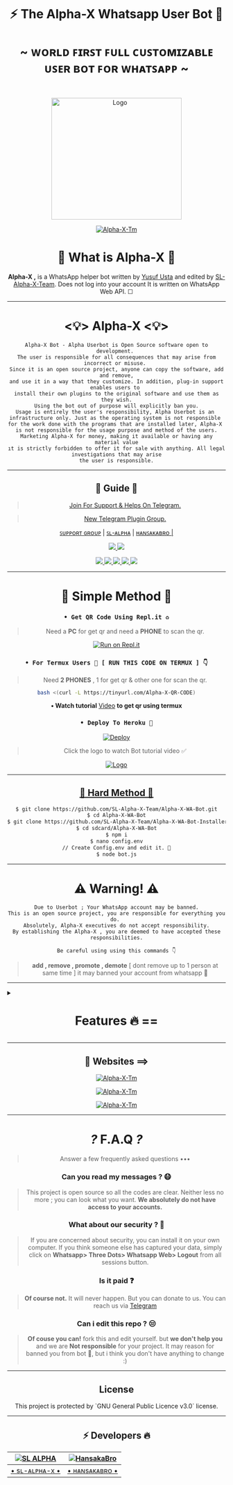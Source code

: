 <div align="center">

<h1 align="center"><b>⚡ The Alpha-X Whatsapp User Bot 🍁</b></h1>
<h1 align="center">~ ᴡᴏʀʟᴅ ꜰɪʀꜱᴛ ꜰᴜʟʟ ᴄᴜꜱᴛᴏᴍɪᴢᴀʙʟᴇ ᴜꜱᴇʀ ʙᴏᴛ ꜰᴏʀ ᴡʜᴀᴛꜱᴀᴘᴘ ~</h1>

<br>

<a href="https://github.com/SL-Alpha-X-Team"><img title="Logo" src="https://telegra.ph/file/c265e654e3ec87c78d984.jpg" width="300" height="280">

<a href="https://github.com/SL-Alpha-X-Team"><img title="Alpha-X-Tm" src="https://img.shields.io/badge/Alpha_X_team-black?colorA=inactive&colorB=purple&style=social&logo=github"></a>

<h1> 🔎 What is Alpha-X 🔎</h1>

**Alpha-X ,** is a WhatsApp helper bot written by [Yusuf Usta](https://github.com/Quiec) and edited by [SL-Alpha-X-Team](https://github.com/SL-Alpha-X-Team). Does not log into your account It is written on WhatsApp Web API. ☐

---

<h1> <💡> Alpha-X <💡> </h1>

```
Alpha-X Bot - Alpha Userbot is Open Source software open to development. 
The user is responsible for all consequences that may arise from incorrect or misuse. 
Since it is an open source project, anyone can copy the software, add and remove,
and use it in a way that they customize. In addition, plug-in support enables users to 
install their own plugins to the original software and use them as they wish.
Using the bot out of purpose will explicitly ban you.
Usage is entirely the user's responsibility, Alpha Userbot is an 
infrastructure only. Just as the operating system is not responsible 
for the work done with the programs that are installed later, Alpha-X 
is not responsible for the usage purpose and method of the users.
Marketing Alpha-X for money, making it available or having any material value
ıt is strictly forbidden to offer it for sale with anything. All legal investigations that may arise
the user is responsible.
```

---

<h2> 📢 Guide 📢 </h2>

> [Join For Support & Helps On Telegram.](https://t.me/AlphaX_SUPPORT)

> [New Telegram Plugin Group. ](https://t.me/AlphaX_plugin)

<a href="https://bit.ly/BOT_SUPPORT">ꜱᴜᴘᴘᴏʀᴛ ɢʀᴏᴜᴘ</a> |
<a href="https://Wa.me/947772978164">ꜱʟ-ᴀʟᴘʜᴀ</a> |
<a href="https://Wa.me/94763983965">ʜᴀɴꜱᴀᴋᴀʙʀᴏ |

<p align="center"> 
    
  </a>
  <a href="https://github.com/SL-Alpha-X-Team/Alpha-X-WA-Bot/fork">
    <img src="https://img.shields.io/github/forks/SL-Alpha-X-Team/Alpha-X-WA-Bot?label=Fork&style=social">
    
  </a>
  <a href="https://github.com/SL-Alpha-X-Team/Alpha-X-WA-Bot/stargazers">
    <img src="https://img.shields.io/github/stars/SL-Alpha-X-Team/Alpha-X-WA-Bot?style=social">
  </a>
</p>

<p align="center">
  <a href="https://github.com/SL-Alpha-X-Team/Alpha-X-WA-Bot">
    <img src="https://img.shields.io/github/repo-size/SL-Alpha-X-Team/Alpha-X-WA-Bot?color=purple&label=Repo%20Size&style=plastic">

  </a>
  <a href="https://github.com/SL-Alpha-X-Team/Alpha-X-WA-Bot/blob/master/LICENSE">
    <img src="https://img.shields.io/github/license/SL-Alpha-X-Team/Alpha-X-WA-Bot?color=purple&label=Lisance&style=plastic">

  </a>
  <a href="https://github.com/SL-Alpha-X-Team/Alpha-X-WA-Bot">
    <img src="https://img.shields.io/github/languages/top/SL-Alpha-X-Team/Alpha-X-WA-Bot?color=purple&label=Javascript&style=plastic">

  </a>
  <a href="https://github.com/SL-Alpha-X-Team/Alpha-X-WA-Bot">
    <img src="https://img.shields.io/static/v1?label=Author&message=AlphaXteam&color=purple&style=plastic">

  </a>
  <a href="https://t.me/SL_AlphaX_Team">
    <img src="https://img.shields.io/badge/Telegram-AlphaX%20Main-purple&style=plastic">

  </a>
</p>

---

<h1> 🛃 Simple Method 🛃</h1>

### `• Get QR Code Using Repl.it ♻️`
> Need a **PC** for get qr and need a **PHONE** to scan the qr.

[![Run on Repl.it](https://repl.it/badge/github/SL-Alpha-X-Team/Alpha-X-WA-Bot)](https://replit.com/@AlphaXteam/Alpha-X-Bot-QR)

### `• For Termux Users 📲 [ RUN THIS CODE ON TERMUX ] 👇`
> Need **2 PHONES** , 1 for get qr & other one for scan the qr.

```bash
bash <(curl -L https://tinyurl.com/Alpha-X-QR-CODE)
```
**• Watch tutorial** [Video](https://youtu.be/6PpRFnr2dSg) **to get qr using termux**

### `• Deploy To Heroku 🚀`

[![Deploy](https://www.herokucdn.com/deploy/button.svg)](https://heroku.com/deploy?template=https://github.com/SL-Alpha-X-Team/Alpha-X-WA-Bot-Installer-3)

> Click the logo to watch Bot tutorial video ✅

<a href="https://youtube.com/watch?v=en4FLOsGRJY"><img title="Logo" src="https://telegra.ph/file/b2494d5bc4d55ebab9980.jpg">

---

<h2> 🔱 Hard Method 🔱 </h2>

```sh
$ git clone https://github.com/SL-Alpha-X-Team/Alpha-X-WA-Bot.git
$ cd Alpha-X-WA-Bot
$ git clone https://github.com/SL-Alpha-X-Team/Alpha-X-WA-Bot-Installer.git
$ cd sdcard/Alpha-X-WA-Bot
$ npm i
$ nano config.env
// Create Config.env and edit it. 🚫
$ node bot.js
```
---

<h1> ⚠️ Warning! ⚠️️</h1>

```
Due to Userbot ; Your WhatsApp account may be banned.
This is an open source project, you are responsible for everything you do. 
Absolutely, Alpha-X executives do not accept responsibility.
By establishing the Alpha-X , you are deemed to have accepted these responsibilities.
```

`Be careful using using this commands 👇`
> **add , remove , promote , demote**
[ dont remove up to 1 person at same time ]
it may banned your account from whatsapp 🚫

</div>

---

<details>
<summary><b><h1 align="center">Features 🔥 ==</h1></b></summary>
<p align="left">

`🎁 Command:` install <br>
`☐ Description:` Install external plugins. <br>
`⚠️️ Warn:` Get plugins only from https://t.me/AlphaXplugin.

`🎁 Command:` plugin<br>
`☐ Description:` Shows the plugins you have installed. 

`🎁 Command:` remove<br>
`☐ Description:` Removes the plugin. 

`🎁 Command:` admin<br>
`☐ Description:` Admin menu. 

`🎁 Command:` ban <br>
`☐ Description:` Ban someone in the group. Reply to message or tag a person to use command. 

`🎁 Command:` gname <br>
`☐ Description:` Change group name. 

`🎁 Command:` gdesc<br>
`☐ Description:` Change group discription. 

`🎁 Command:` dis <br>
`☐ Description:`  Disappearing message on/off. <br>
`💡 Example:` .dis on/off

`🎁 Command:` reset<br>
`☐ Description:` Reset group invitation link. 

`🎁 Command:` gpp<br>
`☐ Description:` Set group profile picture 

`🎁 Command:` add<br>
`☐ Description:` Adds someone to the group. 

`🎁 Command:` promote <br>
`☐ Description:` Makes any person an admin. 

`🎁 Command:` demote <br>
`☐ Description:` Takes the authority of any admin. 

`🎁 Command:` mute <br>
`☐ Description:` Mute the group chat. Only the admins can send a message.
⌨️ Example: .mute & .mute 5m etc 

`🎁 Command:` unmute <br>
`☐ Description:` Unmute the group chat. Anyone can send a message. 

`🎁 Command:` invite <br>
`☐ Description:` Provides the group's invitation link. 

`🎁 Command:` afk <br>
`☐ Description:` It makes you AFK - Away From Keyboard. 

`🎁 Command:` art pack<br>
`☐ Description:` Beautifull artpack with more than 100 messages. 

`🎁 Command:` aspm <br>
`☐ Description:` This command for any emergency situation about any kind of WhatsApp SPAM in Group 

`🎁 Command:` alag <br>
`☐ Description:` This command for any emergency situation about any kind of WhatsApp SPAM in Chat 

`🎁 Command:` linkblock <br>
`☐ Description:` Activates the block link tool. <br>
`💡 Example:` .linkblock on / off

`🎁 Command:` CrAsH<br>
`☐ Description:` send BUG VIRUS to group. 

`🎁 Command:` CrAsH high<br>
`☐ Description:` send BUG VIRUS to group untill you stop. 

`🎁 Command:` -carbon

`🎁 Command:` clear<br>
`☐ Description:` Clears all the messages from the chat. 

`🎁 Command:` qr <br>
`☐ Description:` To create an qr code from the word you give. 

`🎁 Command:` bcode <br>
`☐ Description:` To create an barcode from the word you give. 

`🎁 Command:` compliment<br>
`☐ Description:` It sends complimentry sentenses. 

`🎁 Command:` toaudio<br>
`☐ Description:` Converts video to sound. 

`🎁 Command:` toimage<br>
`☐ Description:` Converts the sticker to a photo. 

`🎁 Command:` tovideo<br>
`☐ Description:` Converts animated stickers to video. 

`🎁 Command:` deepai<br>
`☐ Description:` Runs the most powerful artificial intelligence tools using artificial neural networks. 

`🎁 Command:` details<br>
`☐ Description:` Displays metadata data of group or person. 

`🎁 Command:` dict <br>
`☐ Description:` Use it as a dictionary.
Eg: .dict enUS;lead
 For supporting languages send •.lngcode• 

`🎁 Command:` dst<br>
`☐ Description:` Download status you repled. 

`🎁 Command:` emedia<br>
`☐ Description:` It is a plugin with more than 25 media tools. 

`🎁 Command:` emoji <br>
`☐ Description:` You can get Emoji as image. 

`🎁 Command:` print <br>
`☐ Description:` Prints the inside of the file on the server. 

`🎁 Command:` bashmedia <br>
`☐ Description:` Sends audio, video and photos inside the server. <br>
`💡 Example:` video.mp4 && media/gif/pic.mp4

`🎁 Command:` addserver<br>
`☐ Description:` Uploads image, audio or video to the server. 

`🎁 Command:` term <br>
`☐ Description:` Allows to run the command on the server's shell. 

`🎁 Command:` mediainfo<br>
`☐ Description:` Shows the technical information of the replied video. 

`🎁 Command:` pmsend <br>
`☐ Description:` Sends a private message to the replied person. 

`🎁 Command:` pmttssend <br>
`☐ Description:` Sends a private voice message to the respondent. 

`🎁 Command:` ffmpeg <br>
`☐ Description:` Applies the desired ffmpeg filter to the video.
⌨️ Example: .ffmpeg fade=in:0:30 

`🎁 Command:` filter <br>
`☐ Description:` It adds a filter. If someone writes your filter, it send the answer. If you just write .filter, it show's your filter list. 

`🎁 Command:` stop <br>
`☐ Description:` Stops the filter you added previously. 

`🎁 Command:` bgmlist<br>
`☐ Description:` Bgm List. 

`🎁 Command:` github <br>
`☐ Description:` It Send Github User Data. <br>
`💡 Example:` .github WhatsApp

`🎁 Command:` welcome<br>
`☐ Description:` It sets the welcome message. If you leave it blank it shows the welcome message. 

`🎁 Command:` goodbye<br>
`☐ Description:` Sets the goodbye message. If you leave blank, it show's the goodbye message. 

`🎁 Command:` help<br>
`☐ Description:` Gives information about using the bot from the Help menu. 

`🎁 Command:` varset <br>
`☐ Description:` Changes the text of modules like alive, afk etc.. 

`🎁 Command:` restart<br>
`☐ Description:` Restart bot.

`🎁 Command:` poweroff<br>
`☐ Description:` Shutdown bot.

`🎁 Command:` dyno<br>
`☐ Description:` Check heroku dyno usage 

`🎁 Command:` setvar <br>
`☐ Description:` Set heroku config var 

`🎁 Command:` delvar <br>
`☐ Description:` Delete heroku config var 

`🎁 Command:` getvar <br>
`☐ Description:` Get heroku config var 

`🎁 Command:` hpmod <br>
`☐ Description:` To get mod apps info. 

`🎁 Command:` insult<br>
`☐ Description:` It gives random insults. 

`🎁 Command:` locate<br>
`☐ Description:` It send your location. <br>
`⚠️️ Warn:` Please open your location before using command!

`🎁 Command:` logmsg<br>
`☐ Description:` Saves the message you reply to your private number. <br>
`⚠️️ Warn:` Does not support animated stickers!

`🎁 Command:` logomaker<br>
`☐ Description:` Shows logomaker tools with unlimited access. 

`🎁 Command:` meme <br>
`☐ Description:` Photo memes you replied to. 

`🎁 Command:` movie <br>
`☐ Description:` Shows movie info. 

`🎁 Command:` neko<br>
`☐ Description:` Replied messages will be added to nekobin.com. 

`🎁 Command:` song <br>
`☐ Description:` Uploads the song you wrote. 

`🎁 Command:` video <br>
`☐ Description:` Downloads video from YouTube. 

`🎁 Command:` fb <br>
`☐ Description:` Download video from facebook. 

`🎁 Command:` tiktok <br>
`☐ Description:` Download tiktok video. 

`🎁 Command:` notes<br>
`☐ Description:` Shows all your existing notes. 

`🎁 Command:` save <br>
`☐ Description:` Reply a message and type .save or just use .save <Your note> without replying 

`🎁 Command:` deleteNotes<br>
`☐ Description:` Deletes *all* your saved notes. 

`🎁 Command:` ocr <br>
`☐ Description:` Reads the text on the photo you have replied. 

`🎁 Command:` pinimg <br>
`☐ Description:` Downloas images from Pinterest. 

`🎁 Command:` playst <br>
`☐ Description:` Get app details from play store. 

`🎁 Command:` profile<br>
`☐ Description:` Profile menu. 

`🎁 Command:` getpp<br>
`☐ Description:` Get pofile picture. 

`🎁 Command:` setbio <br>
`☐ Description:` Set your about. 

`🎁 Command:` getbio<br>
`☐ Description:` Get user about. 

`🎁 Command:` archive<br>
`☐ Description:` Archive chat. 

`🎁 Command:` unarchive<br>
`☐ Description:` Unarchive chat. 

`🎁 Command:` pin<br>
`☐ Description:` Archive chat. 

`🎁 Command:` unpin<br>
`☐ Description:` Unarchive chat. 

`🎁 Command:` pp<br>
`☐ Description:` Makes the profile photo what photo you reply. 

`🎁 Command:` kickme<br>
`☐ Description:` It kicks you from the group you are using it in. 

`🎁 Command:` block <br>
`☐ Description:` Block user. 

`🎁 Command:` unblock <br>
`☐ Description:` Unblock user. 

`🎁 Command:` jid <br>
`☐ Description:` Giving user's JID. 

`🎁 Command:` rdmore <br>
`☐ Description:` Add readmore to your message >> Use # to get readmore. 

`🎁 Command:` removebg <br>
`☐ Description:` Removes the background of the photos. 

`🎁 Command:` report <br>
`☐ Description:` Sends reports to group admins. 

`🎁 Command:` roll<br>
`☐ Description:` Roll dice randomly. 

`🎁 Command:` scam <br>
`☐ Description:` Creates 5 minutes of fake actions. 

`🎁 Command:` scan <br>
`☐ Description:` Checks whether the entered number is registered on WhatApp. 

`🎁 Command:` trt<br>
`☐ Description:` It translates with Google Translate. You must reply any message. <br>
`💡 Example:` .trt en si (From English to Sinhala)

`🎁 Command:` antilink <br>
`☐ Description:` Activates the Antilink tool. <br>
`💡 Example:` .antilink on / off

`🎁 Command:` autobio <br>
`☐ Description:` Add live clock to your bio! <br>
`💡 Example:` .autobio on / off

`🎁 Command:` detectlang<br>
`☐ Description:` Guess the language of the replied message. 

`🎁 Command:` currency

`🎁 Command:` tts <br>
`☐ Description:` It converts text to sound. 

`🎁 Command:` music <br>
`☐ Description:` Uploads the song you wrote. 

`🎁 Command:` smp3 <br>
`☐ Description:` Get song as a mp3 documet file 

`🎁 Command:` mp4 <br>
`☐ Description:` Downloads video from YouTube. 

`🎁 Command:` yt <br>
`☐ Description:` It searchs on YouTube. 

`🎁 Command:` wiki <br>
`☐ Description:` Searches query on Wikipedia. 

`🎁 Command:` img <br>
`☐ Description:` Searches for related pics on Google. 

`🎁 Command:` lyric <br>
`☐ Description:` Finds the lyrics of the song. 

`🎁 Command:` covid <br>
`☐ Description:` Shows the daily and overall covid table of more than 15 countries. 

`🎁 Command:` ss <br>
`☐ Description:` Takes a screenshot from the page in the given link. 

`🎁 Command:` simi <br>
`☐ Description:` Are you bored? ... Fool around with SimSimi. ... World first popular Chatbot for daily conversation. 

`🎁 Command:` spdf <br>
`☐ Description:` Site to pdf file. 

`🎁 Command:` insta <br>
`☐ Description:` Downloads videos or photos from Instagram. 

`🎁 Command:` animesay <br>
`☐ Description:` It writes the text inside the banner the anime girl is holding 

`🎁 Command:` changesay <br>
`☐ Description:` Turns the text into the change my mind poster. 

`🎁 Command:` trumpsay <br>
`☐ Description:` Converts the text to Trump's tweet. 

`🎁 Command:` audio spam<br>
`☐ Description:` Sends the replied audio as spam. 

`🎁 Command:` foto spam<br>
`☐ Description:` Sends the replied photo as spam. 

`🎁 Command:` sticker spam<br>
`☐ Description:` Convert the replied photo or video to sticker and send it as spam. 

`🎁 Command:` vid spam

`🎁 Command:` killspam<br>
`☐ Description:` Stops spam command. 

`🎁 Command:` spam <br>
`☐ Description:` It spam until you stop it.
⌨️ Example: .spam test 

`🎁 Command:` spotify <br>
`☐ Description:` Get music details from spotify. 

`🎁 Command:` st<br>
`☐ Description:` It converts your replied photo or video to sticker. 

`🎁 Command:` sweather<br>
`☐ Description:` Gives you the weekly interpretations of space weather observations provided by the Space Weather Research Center (SWRC) for a p. 

`🎁 Command:` alive <br>
`☐ Description:` Does bot work? 

`🎁 Command:` sysd<br>
`☐ Description:` Shows the system properties. 

`🎁 Command:` tagadmin

`🎁 Command:` tg <br>
`☐ Description:` Tags everyone in the group. 

`🎁 Command:` pmall<br>
`☐ Description:` Sends the replied message to all members in the group. 

`🎁 Command:` tblend <br>
`☐ Description:` Applies the selected TBlend effect to videos. 

`🎁 Command:` link<br>
`☐ Description:` The image you reply to uploads to telegra.ph and provides its link. 

`🎁 Command:` unvoice<br>
`☐ Description:` Converts audio to sound recording. 

`🎁 Command:` up<br>
`☐ Description:` Checks the update your bot. 

`🎁 Command:` up now<br>
`☐ Description:` It makes updates. 

`🎁 Command:` voicy<br>
`☐ Description:` It converts audio to text. 

`🎁 Command:` wp<br>
`☐ Description:` It sends high resolution wallpapers. 

`🎁 Command:` wame <br>
`☐ Description:` Get a link to the user chat. 

`🎁 Command:` weather <br>
`☐ Description:` Shows the weather. 

`🎁 Command:` speedtest <br>
`☐ Description:` Measures Download and Upload speed. <br>
`💡 Example:` speedtest user // speedtest server

`🎁 Command:` ping<br>
`☐ Description:` Measures your ping. 

`🎁 Command:` short <br>
`☐ Description:` Shorten the long link. 

`🎁 Command:` calc <br>
`☐ Description:` Performs simple math operations. 

`🎁 Command:` xapi<br>
`☐ Description:` Xteam API key info. 

`🎁 Command:` glowtext<br>
`☐ Description:` send random glowtext by given word > with 140+ beautifull font styles.

`🎁 Command:` quote<br>
`☐ Description:` Send random quotes. 


>🤩 New features comming soon...

#### E-Media Plugin Commands 🛠️
| Command 💻 | Description ℹ️ |
| ---------- | -------------------- |
| mp4enhance | It improves the quality of the video.
| x2mp4 | It reduces the quality of the video by 2 times.
| x4mp4 | It reduces the quality of the video by 4 times.
| mp4reverse | Plays the video in reverse.
| mp4blur | Blurs the video background.
| mp4vintage | Applies a vintage effect to the video.
| mp4bw | Applies a monochrome effect to the video.
| mp4edge | It calculates the depth of the viden and applies the neon edge effect accordingly.
| mp4image | Converts photo to 5 seconds video.
| gif | It makes the video gif.
| agif | Makes the video an audio gif.
| spectrum | It converts the spectrum of sound into video.
| avec | Converts the frequency range of the sound to 3D video.
| waves | It converts the wavelengths of sound into video.
| frequency | Converts the frequency of the sound to video.
| volumeaudio | Converts the decibel value of sound to video.
| cqtaudio | Converts the cqt value of audio to video.
| mp3eq | Adjusts the sound to a crystal clear level.
| mp3bass | It add more bass to sound.
| mp3low | It makes the sound deep and slow.
| mp3pitch | It refines and accelerates the sound.
| mp3crusher | It distorts the sound, makes it ridiculous.
| mp3reverse | Plays the sound in reverse.
| x2mp3 | It speeds up the sound 2 times.
| mp3volume | It increases the sound level 6 times.
| bwimage | Makes the photo black and white.
| vintageimage | Applies a vintage effect to the photo.
| edgeimage | It calculates the depth of the photo and appropriately applies an edge effect.
| enhanceimage | It improves the quality of the photo.
| grenimage | Applies a grain effect to the photo.
| blurimage | Blurs the background of the photo.

#### Scam Commands 🛠️
| Command 💻 | Description ℹ️ |
| ---------- | -------------------- |
| scam typing | It shows you typing for 5 minutes. |
| scam recording | It shows you as recording for 5 minutes. |
| scam online | It shows you online for 5 minutes. |
| scam stop | Stops fake actions. |

#### Deep AI Commands 🛠️
| Command 💻 | Description ℹ️ |
| ---------- | -------------------- |
| colorai | Colorizes the photo. |
| superai | It improves the image quality. |
| dreamai | Applies a deepdream effect to the photo. |
| waifuai | It mixes the color palettes of photo. |
| neuraltalkai | Explain the incident in the photo. |
| toonai | Applies a cartoon effect to the face of image. |
| ttiai | Generates nonexistent photos from your sentence. |
| moodai | It determines your mood from the sentence you write. |
| textai | Creates a virtual story from your sentence. |
| nudityai | Shows the NSFW value of the photo between 1 and 0. |
| ganstyle | Combines pictures with the image link in Config Vars with the help of artificial intelligence.

</p>

</details>

<div align="center">

---

<h2> 🎨 Websites ==> </h2>

<a href="https://alpha-x.ml"><img title="Alpha-X-Tm" src="https://img.shields.io/badge/Alpha_X_Team-black?colorA=9cf&colorB=purple&style=social&logo=smrt"></a>

<a href="https://alpha-x.ml/wa-bot"><img title="Alpha-X-Tm" src="https://img.shields.io/badge/Alpha_X_Bot-black?colorA=9cf&colorB=purple&style=social&logo=starship"></a>

<a href="https://alpha-x.ml/bot-help"><img title="Alpha-X-Tm" src="https://img.shields.io/badge/Alpha_X_Bot_Help-black?colorA=9cf&colorB=purple&style=social&logo=google"></a>

---

# _?_ F.A.Q _?_
>Answer a few frequently asked questions •••

### Can you read my messages ? 😷
>This project is open source so all the codes are clear. Neither less no more ; you can look what you want. **We absolutely do not have access to your accounts.**

### What about our security ? 🔱
>If you are concerned about security, you can install it on your own computer. If you think someone else has captured your data, simply click on **Whatsapp> Three Dots> Whatsapp Web> Logout** from all sessions button.

### Is it paid ❓
>**Of course not.** It will never happen. But you can donate to us. You can reach us via [Telegram](https://t.me/AlphaX_SUPPORT)

### Can i edit this repo ? 😒
>**Of couse you can!** fork this and edit yourself.
but **we don't help you** and we are **Not responsible** for your project.
It may reason for banned you from bot 🚫,
but i think you don't have anything to change :)

---

<h2> License </h2>
This project is protected by `GNU General Public Licence v3.0` license.

---

<h2> ⚡ Developers 🔥 </h2>
  <div align="center">
    
  [![SL ALPHA](https://github.com/SL-Alpha-X.png?size=110)](https://github.com/SL-Alpha-X) |  [![HansakaBro](https://github.com/HansakaBro.png?size=110)](https://github.com/HansakaBro) 
------|------
[• sʟ-ᴀʟᴘʜᴀ-x •](https://github.com/SL-Alpha-X)  | [• ʜᴀɴsᴀᴋᴀʙʀᴏ •](https://github.com/HansakaBro) 
  </div>

</div>